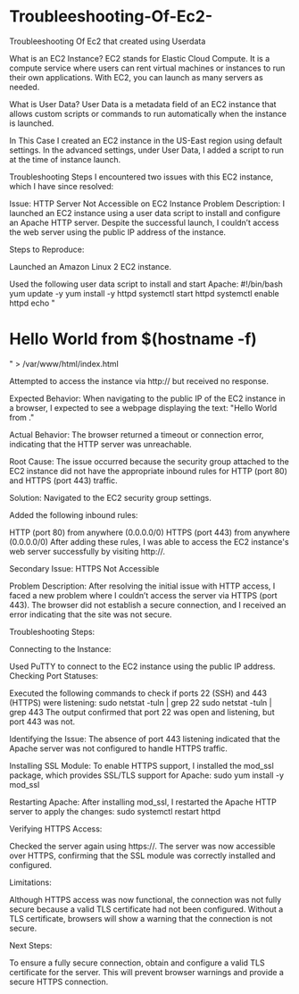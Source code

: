 # Troubleeshooting-Of-Ec2-
Troubleeshooting Of Ec2 that created using Userdata

What is an EC2 Instance?
EC2 stands for Elastic Cloud Compute. It is a compute service where users can rent virtual machines or instances to run their own applications. With EC2, you can launch as many servers as needed.

What is User Data?
User Data is a metadata field of an EC2 instance that allows custom scripts or commands to run automatically when the instance is launched.

In This Case
I created an EC2 instance in the US-East region using default settings. In the advanced settings, under User Data, I added a script to run at the time of instance launch.

Troubleshooting Steps
I encountered two issues with this EC2 instance, which I have since resolved:

Issue: HTTP Server Not Accessible on EC2 Instance
Problem Description: I launched an EC2 instance using a user data script to install and configure an Apache HTTP server. Despite the successful launch, I couldn’t access the web server using the public IP address of the instance.

Steps to Reproduce:

Launched an Amazon Linux 2 EC2 instance.

Used the following user data script to install and start Apache:
#!/bin/bash
yum update -y
yum install -y httpd
systemctl start httpd
systemctl enable httpd
echo "<h1>Hello World from $(hostname -f)</h1>" > /var/www/html/index.html

Attempted to access the instance via http://<instance-public-ip> but received no response.

Expected Behavior: When navigating to the public IP of the EC2 instance in a browser, I expected to see a webpage displaying the text: "Hello World from <hostname>."

Actual Behavior: The browser returned a timeout or connection error, indicating that the HTTP server was unreachable.

Root Cause:
The issue occurred because the security group attached to the EC2 instance did not have the appropriate inbound rules for HTTP (port 80) and HTTPS (port 443) traffic.

Solution:
Navigated to the EC2 security group settings.

Added the following inbound rules:

HTTP (port 80) from anywhere (0.0.0.0/0)
HTTPS (port 443) from anywhere (0.0.0.0/0)
After adding these rules, I was able to access the EC2 instance's web server successfully by visiting http://<instance-public-ip>.

Secondary Issue: HTTPS Not Accessible

Problem Description: After resolving the initial issue with HTTP access, I faced a new problem where I couldn’t access the server via HTTPS (port 443). The browser did not establish a secure connection, and I received an error indicating that the site was not secure.

Troubleshooting Steps:

Connecting to the Instance:

Used PuTTY to connect to the EC2 instance using the public IP address.
Checking Port Statuses:

Executed the following commands to check if ports 22 (SSH) and 443 (HTTPS) were listening:
sudo netstat -tuln | grep 22
sudo netstat -tuln | grep 443
The output confirmed that port 22 was open and listening, but port 443 was not.

Identifying the Issue:
The absence of port 443 listening indicated that the Apache server was not configured to handle HTTPS traffic.

Installing SSL Module:
To enable HTTPS support, I installed the mod_ssl package, which provides SSL/TLS support for Apache:
sudo yum install -y mod_ssl

Restarting Apache:
After installing mod_ssl, I restarted the Apache HTTP server to apply the changes:
sudo systemctl restart httpd

Verifying HTTPS Access:

Checked the server again using https://<instance-public-ip>.
The server was now accessible over HTTPS, confirming that the SSL module was correctly installed and configured.

Limitations:

Although HTTPS access was now functional, the connection was not fully secure because a valid TLS certificate had not been configured. Without a TLS certificate, browsers will show a warning that the connection is not secure.

Next Steps:

To ensure a fully secure connection, obtain and configure a valid TLS certificate for the server. This will prevent browser warnings and provide a secure HTTPS connection.
